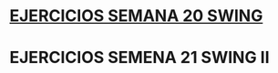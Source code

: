 # [EJERCICIOS SEMANA 20 SWING](https://github.com/agonzalezbesada/Ejercicios_semena_20_Swing/tree/main)
# EJERCICIOS SEMENA 21 SWING II